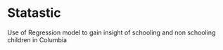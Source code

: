 # Statastic
Use of Regression model to gain insight of schooling and non schooling children in Columbia
